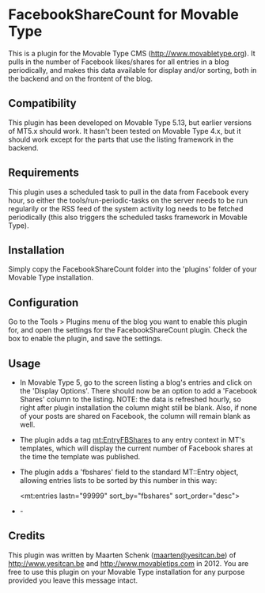 FacebookShareCount for Movable Type
====================================
This is a plugin for the Movable Type CMS (http://www.movabletype.org).  It pulls in the number of Facebook likes/shares for all entries in a blog periodically, and makes this data available for display and/or sorting, both in the backend and on the frontent of the blog.

Compatibility
-------------
This plugin has been developed on Movable Type 5.13, but earlier versions of MT5.x should work.  It hasn't been tested on Movable Type 4.x, but it should work except for the parts that use the listing framework in the backend.

Requirements
-------------
This plugin uses a scheduled task to pull in the data from Facebook every hour, so either the tools/run-periodic-tasks on the server needs to be run regularily or the RSS feed of the system activity log needs to be fetched periodically (this also triggers the scheduled tasks framework in Movable Type).

Installation
-------------
Simply copy the FacebookShareCount folder into the 'plugins' folder of your Movable Type installation.

Configuration
--------------
Go to the Tools > Plugins menu of the blog you want to enable this plugin for, and open the settings for the FacebookShareCount plugin.  Check the box to enable the plugin, and save the settings.

Usage
------
* In Movable Type 5, go to the screen listing a blog's entries and click on the 'Display Options'.  There should now be an option to add a 'Facebook Shares' column to the listing.  NOTE: the data is refreshed hourly, so right after plugin installation the column might still be blank.  Also, if none of your posts are shared on Facebook, the column will remain blank as well.
* The plugin adds a tag <mt:EntryFBShares> to any entry context in MT's templates, which will display the current number of Facebook shares at the time the template was published.
* The plugin adds a 'fbshares' field to the standard MT::Entry object, allowing entries lists to be sorted by this number in this way:


    <mt:entries lastn="99999" sort_by="fbshares" sort_order="desc">
    <li><mt:EntryFBShares> - <a href="<mt:entrypermalink>"><mt:entrytitle></a></li>
    </mt:entries>
    

Credits
-------
This plugin was written by Maarten Schenk (maarten@yesitcan.be) of http://www.yesitcan.be and http://www.movabletips.com in 2012.
You are free to use this plugin on your Movable Type installation for any purpose provided you leave this message intact.

